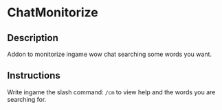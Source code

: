 ChatMonitorize
==============

Description
-----------
Addon to monitorize ingame wow chat searching some words you want.

Instructions
------------
Write ingame the slash command: `/cm` to view help and the words you are searching for.
